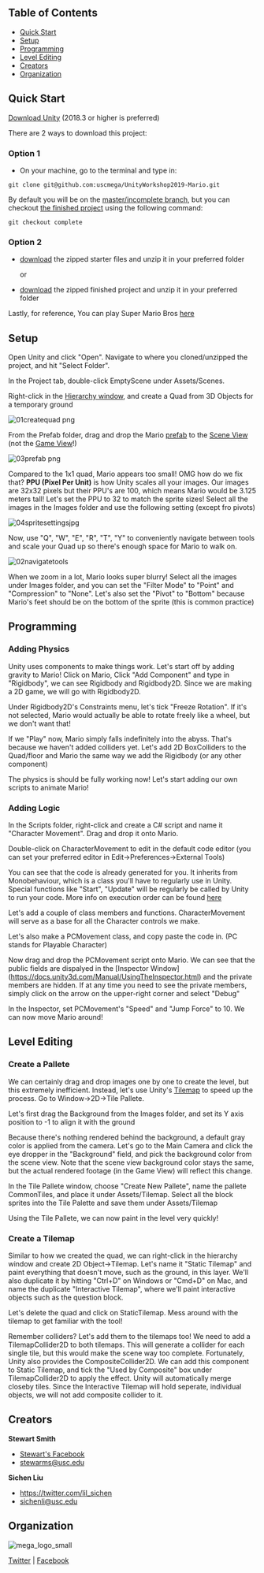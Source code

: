 ## Table of Contents  
- [Quick Start](#quick-start)  
- [Setup](#setup)  
- [Programming](#programming)  
- [Level Editing](#level-editing)  
- [Creators](#creators)  
- [Organization](#organization)  


## Quick Start

[Download Unity](https://store.unity.com/download?ref=personal) (2018.3 or higher is preferred)

There are 2 ways to download this project:

### Option 1
* On your machine, go to the terminal and type in:

```
git clone git@github.com:uscmega/UnityWorkshop2019-Mario.git
```
By default you will be on the [master/incomplete branch](https://github.com/uscmega/UnityWorkshop2019-Mario), but you can checkout [the finished project](https://github.com/uscmega/UnityWorkshop2019-Mario) using the following command:

```
git checkout complete
```

### Option 2

* [download](https://github.com/uscmega/UnityWorkshop2019-Mario/archive/master.zip) the zipped starter files and unzip it in your preferred folder

  or

* [download](https://github.com/uscmega/UnityWorkshop2019-Mario/archive/complete.zip) the zipped finished project and unzip it in your preferred folder

Lastly, for reference, You can play Super Mario Bros [here](https://supermarioemulator.com/mario.php)

## Setup
Open Unity and click "Open". Navigate to where you cloned/unzipped the project, and hit "Select Folder".

In the Project tab, double-click EmptyScene under Assets/Scenes.

Right-click in the [Hierarchy window](https://docs.unity3d.com/Manual/Hierarchy.html), and create a Quad from 3D Objects for a temporary ground

![01createquad png](https://user-images.githubusercontent.com/20757517/53938558-7c222d80-4065-11e9-99d7-687e74d437bc.jpg)

From the Prefab folder, drag and drop the Mario [prefab](https://docs.unity3d.com/Manual/Prefabs.html) to the [Scene View](https://docs.unity3d.com/Manual/UsingTheSceneView.html) (not the [Game View](https://docs.unity3d.com/Manual/GameView.html)!) 

![03prefab png](https://user-images.githubusercontent.com/20757517/53938655-b5f33400-4065-11e9-926b-a05ab5851808.jpg)

Compared to the 1x1 quad, Mario appears too small! OMG how do we fix that?
**PPU (Pixel Per Unit)** is how Unity scales all your images. Our images are 32x32 pixels but their PPU's are 100, which means Mario would be 3.125 meters tall! Let's set the PPU to 32 to match the sprite sizes! Select all the images in the Images folder and use the following setting (except fro pivots)

![04spritesettingsjpg](https://user-images.githubusercontent.com/20757517/53939235-53029c80-4067-11e9-9458-09cfcf4c9a36.jpg)

Now, use "Q", "W", "E", "R", "T", "Y" to conveniently navigate between tools and scale your Quad up so there's enough space for Mario to walk on.

![02navigatetools](https://user-images.githubusercontent.com/20757517/53939164-28b0df00-4067-11e9-8c0d-a56f598c8303.jpg)

When we zoom in a lot, Mario looks super blurry! Select all the images under Images folder, and you can set the "Filter Mode" to "Point" and "Compression" to "None". Let's also set the "Pivot" to "Bottom" because Mario's feet should be on the bottom of the sprite (this is common practice)

## Programming
### Adding Physics
Unity uses components to make things work. Let's start off by adding gravity to Mario! Click on Mario, Click "Add Component" and type in "Rigidbody", we can see Rigidbody and Rigidbody2D. Since we are making a 2D game, we will go with Rigidbody2D.

Under Rigidbody2D's Constraints menu, let's tick "Freeze Rotation". If it's not selected, Mario would actually be able to rotate freely like a wheel, but we don't want that!

If we "Play" now, Mario simply falls indefinitely into the abyss. That's because we haven't added colliders yet. Let's add 2D BoxColliders to the Quad/floor and Mario the same way we add the Rigidbody (or any other component) 

The physics is should be fully working now! Let's start adding our own scripts to animate Mario!

### Adding Logic
In the Scripts folder, right-click and create a C# script and name it "Character Movement". Drag and drop it onto Mario.

Double-click on CharacterMovement to edit in the default code editor (you can set your preferred editor in Edit->Preferences->External Tools)

You can see that the code is already generated for you. It inherits from Monobehaviour, which is a class you'll have to regularly use in Unity. Special functions like "Start", "Update" will be regularly be called by Unity to run your code. More info on execution order can be found [here](https://docs.unity3d.com/Manual/ExecutionOrder.html)

Let's add a couple of class members and functions. CharacterMovement will serve as a base for all the Character controls we make.

Let's also make a PCMovement class, and copy paste the code in. (PC stands for Playable Character)

Now drag and drop the PCMovement script onto Mario. We can see that the public fields are dispalyed in the [Inspector Window] (https://docs.unity3d.com/Manual/UsingTheInspector.html) and the private members are hidden. If at any time you need to see the private members, simply click on the arrow on the upper-right corner and select "Debug"

In the Inspector, set PCMovement's "Speed" and "Jump Force" to 10. We can now move Mario around!

## Level Editing
### Create a Pallete
We can certainly drag and drop images one by one to create the level, but this extremely inefficient. Instead, let's use Unity's [Tilemap](https://docs.unity3d.com/Manual/class-Tilemap.html) to speed up the process. Go to Window->2D->Tile Pallete.

Let's first drag the Background from the Images folder, and set its Y axis position to -1 to align it with the ground

Because there's nothing rendered behind the background, a default gray color is applied from the camera. Let's go to the Main Camera and click the eye dropper in the "Background" field, and pick the background color from the scene view. Note that the scene view background color stays the same, but the actual rendered footage (in the Game View) will reflect this change.

In the Tile Pallete window, choose "Create New Pallete", name the pallete CommonTiles, and place it under Assets/Tilemap. Select all the block sprites into the Tile Palette and save them under Assets/Tilemap

Using the Tile Pallete, we can now paint in the level very quickly!

### Create a Tilemap
Similar to how we created the quad, we can right-click in the hierarchy window and create 2D Object->Tilemap. Let's name it "Static Tilemap" and paint everything that doesn't move, such as the ground, in this layer. We'll also duplicate it by hitting "Ctrl+D" on Windows or "Cmd+D" on Mac, and name the duplicate "Interactive Tilemap", where we'll paint interactive objects such as the question block. 

Let's delete the quad and click on StaticTilemap. Mess around with the tilemap to get familiar with the tool!

Remember colliders? Let's add them to the tilemaps too! We need to add a TilemapCollider2D to both tilemaps. This will generate a collider for each single tile, but this would make the scene way too complete. Fortunately, Unity also provides the CompositeCollider2D. We can add this component to Static Tilemap, and tick the "Used by Composite" box under TilemapCollider2D to apply the effect. Unity will automatically merge closeby tiles. Since the Interactive Tilemap will hold seperate, individual objects, we will not add composite collider to it.

## Creators

**Stewart Smith**

- [Stewart's Facebook](https://www.facebook.com/stewart.smith.908132)
- stewarms@usc.edu

**Sichen Liu**

- <https://twitter.com/lil_sichen>
- sichenli@usc.edu

## Organization
![mega_logo_small](https://user-images.githubusercontent.com/20757517/53943101-38cdbc00-4071-11e9-886e-cf7a377ab9ef.png)

[Twitter](https://twitter.com/MEGA_USC) | [Facebook](https://www.facebook.com/MEGAannouncements/)
